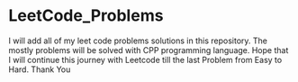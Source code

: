 # LeetCode_Problems
I will add all of my leet code problems solutions in this repository. The mostly problems will be solved with CPP programming language.
Hope that I will continue this journey with Leetcode till the last Problem from Easy to Hard.
Thank You
